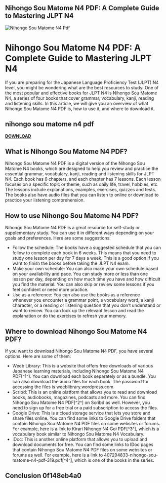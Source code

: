 ## Nihongo Sou Matome N4 PDF: A Complete Guide to Mastering JLPT N4

 
![Nihongo Sou Matome N4 Pdf](https://imgv2-2-f.scribdassets.com/img/document/473405517/original/e7098ccd9e/1680036108?v=1)

 
# Nihongo Sou Matome N4 PDF: A Complete Guide to Mastering JLPT N4
  
If you are preparing for the Japanese Language Proficiency Test (JLPT) N4 level, you might be wondering what are the best resources to study. One of the most popular and effective books for JLPT N4 is Nihongo Sou Matome N4, a series of four books that cover grammar, vocabulary, kanji, reading and listening skills. In this article, we will give you an overview of what Nihongo Sou Matome N4 PDF is, how to use it, and where to download it.
 
## nihongo sou matome n4 pdf


[**DOWNLOAD**](https://www.google.com/url?q=https%3A%2F%2Ftlniurl.com%2F2tKFlB&sa=D&sntz=1&usg=AOvVaw1K_b9G7Eld9JHvq4tvuGxb)

  
## What is Nihongo Sou Matome N4 PDF?
  
Nihongo Sou Matome N4 PDF is a digital version of the Nihongo Sou Matome N4 books, which are designed to help you review and practice the essential grammar, vocabulary, kanji, reading and listening skills for JLPT N4. Each book has 6 chapters, and each chapter has 7 lessons. Each lesson focuses on a specific topic or theme, such as daily life, travel, hobbies, etc. The lessons include explanations, examples, exercises, quizzes and tests. The books also have audio files that you can listen to online or download to practice your listening comprehension.
  
## How to use Nihongo Sou Matome N4 PDF?
  
Nihongo Sou Matome N4 PDF is a great resource for self-study or supplementary study. You can use it in different ways depending on your goals and preferences. Here are some suggestions:
  
- Follow the schedule: The books have a suggested schedule that you can follow to complete each book in 6 weeks. This means that you need to study one lesson per day for 7 days a week. This is a good option if you want to finish the books before taking the JLPT N4 exam.
- Make your own schedule: You can also make your own schedule based on your availability and pace. You can study more or less than one lesson per day, depending on how much time you have and how difficult you find the material. You can also skip or review some lessons if you feel confident or need more practice.
- Use as a reference: You can also use the books as a reference whenever you encounter a grammar point, a vocabulary word, a kanji character, or a reading or listening question that you don't understand or want to review. You can look up the relevant lesson and read the explanation or do the exercises to refresh your memory.

## Where to download Nihongo Sou Matome N4 PDF?
  
If you want to download Nihongo Sou Matome N4 PDF, you have several options. Here are some of them:

- Weeb Library: This is a website that offers free downloads of various Japanese learning materials, including Nihongo Sou Matome N4 PDF[^1^]. You can download each book separately or as a bundle. You can also download the audio files for each book. The password for accessing the files is weeblibrary.wordpress.com.
- Scribd: This is an online platform that allows you to read and download books, audiobooks, magazines, podcasts and more. You can find Nihongo Sou Matome N4 PDF[^2^] on Scribd as well. However, you need to sign up for a free trial or a paid subscription to access the files.
- Google Drive: This is a cloud storage service that lets you store and share files online. You can find some links to Google Drive folders that contain Nihongo Sou Matome N4 PDF files on some websites or forums. For example, here is a link to Kirari Nihongo N4 Goi PDF[^3^], which is a vocabulary book similar to Nihongo Sou Matome N4 Vocabulary.
- IDoc: This is another online platform that allows you to upload and download documents for free. You can find some links to IDoc pages that contain Nihongo Sou Matome N4 PDF files on some websites or forums as well. For example, here is a link to 407294833-nihongo-sou-matome-n4-pdf-319.pdf[^4^], which is one of the books in the series.

## Conclusion 0f148eb4a0
